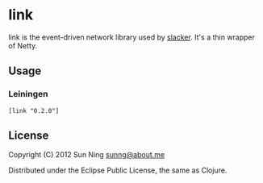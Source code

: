 # link

link is the event-driven network library used by
[slacker](https://github.com/sunng87). It's a thin wrapper of Netty.

## Usage

### Leiningen

```
[link "0.2.0"]
```

## License

Copyright (C) 2012 Sun Ning <sunng@about.me>

Distributed under the Eclipse Public License, the same as Clojure.
